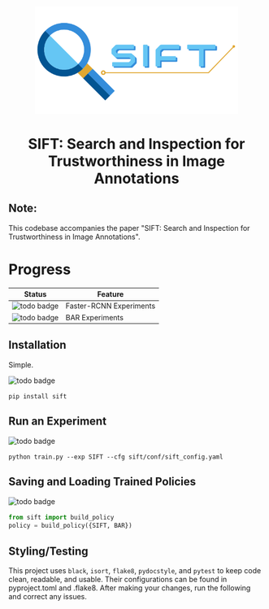<div align="center">

<img src="docs/images/SIFT Logo V2.png" width="400px">

# SIFT: Search and Inspection for Trustworthiness in Image Annotations

<div align="left">

## Note:
This codebase accompanies the paper "SIFT: Search and Inspection for Trustworthiness in Image Annotations".

# Progress
Status  | Feature
------------- | -------------
![todo badge](https://img.shields.io/badge/status-TODO-brightgreen) | Faster-RCNN Experiments
![todo badge](https://img.shields.io/badge/status-TODO-brightgreen) | BAR Experiments 

## Installation
Simple.

![todo badge](https://img.shields.io/badge/status-TODO-brightgreen)
```
pip install sift
```

## Run an Experiment

![todo badge](https://img.shields.io/badge/status-TODO-brightgreen)
```
python train.py --exp SIFT --cfg sift/conf/sift_config.yaml
```

## Saving and Loading Trained Policies

![todo badge](https://img.shields.io/badge/status-TODO-brightgreen) 
```python
from sift import build_policy
policy = build_policy({SIFT, BAR})
```

## Styling/Testing
This project uses `black`, `isort`, `flake8`, `pydocstyle`, and `pytest` to keep code clean, readable, and usable. Their configurations can be found in pyproject.toml and .flake8. After making your changes, run the following and correct any issues.
